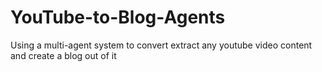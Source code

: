 # YouTube-to-Blog-Agents
Using a multi-agent system to convert extract any youtube video content and create a blog out of it
